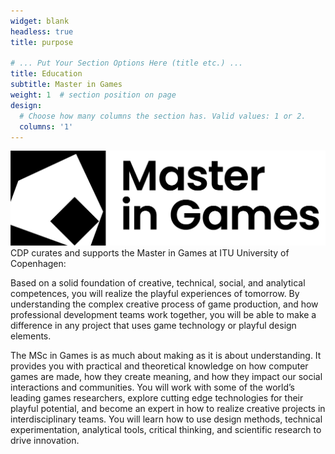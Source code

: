 ```yaml
---
widget: blank
headless: true
title: purpose

# ... Put Your Section Options Here (title etc.) ...
title: Education
subtitle: Master in Games
weight: 1  # section position on page
design:
  # Choose how many columns the section has. Valid values: 1 or 2.
  columns: '1'
---
```

![Master logo](MG_signature@pt2.png "")
CDP curates and supports the Master in Games at ITU University of Copenhagen:

Based on a solid foundation of creative, technical, social, and analytical competences, you will realize the playful experiences of tomorrow. By understanding the complex creative process of game production, and how professional development teams work together, you will be able to make a difference in any project that uses game technology or playful design elements.
 
The MSc in Games is as much about making as it is about understanding. It provides you with practical and theoretical knowledge on how computer games are made, how they create meaning, and how they impact our social interactions and communities. You will work with some of the world’s leading games researchers, explore cutting edge technologies for their playful potential, and become an expert in how to realize creative projects in interdisciplinary teams. You will learn how to use design methods, technical experimentation, analytical tools, critical thinking, and scientific research to drive innovation.


